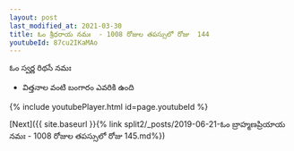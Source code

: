 ```yaml
---
layout: post
last_modified_at: 2021-03-30
title: ఓం శ్రీధరాయ నమః  - 1008 రోజుల తపస్సులో రోజు  144
youtubeId: 87cu2IKaMAo
---
```

 
 
 ఓం స్వర్ణ రిథసే నమః  
 
 -  విత్తనాల వంటి బంగారం ఎవరికి ఉంది 
 
  
 
  
 
 
 
 
 
 


{% include youtubePlayer.html id=page.youtubeId %}
 
[Next]({{ site.baseurl }}{% link  split2/_posts/2019-06-21-ఓం బ్రాహ్మణప్రియాయ నమః  - 1008 రోజుల తపస్సులో రోజు  145.md%})
 
